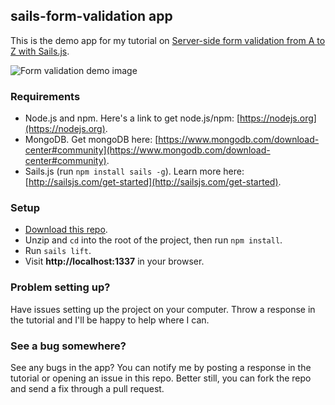 ## sails-form-validation app

This is the demo app for my tutorial on [Server-side form validation from A to Z with Sails.js](https://blog.devcenter.co/server-side-form-validation-from-a-to-z-with-sails-js-db2755cd2e56).

![Form validation demo image](demo-image)

### Requirements
- Node.js and npm. Here's a link to get node.js/npm: [https://nodejs.org](https://nodejs.org).
- MongoDB. Get mongoDB here: [https://www.mongodb.com/download-center#community](https://www.mongodb.com/download-center#community).
- Sails.js (run `npm install sails -g`). Learn more here: [http://sailsjs.com/get-started](http://sailsjs.com/get-started).

### Setup
- [Download this repo](https://github.com/nicholaskajoh/sails-form-validation/archive/master.zip).
- Unzip and `cd` into the root of the project, then run `npm install`.
- Run `sails lift`.
- Visit **http://localhost:1337** in your browser.

### Problem setting up?
Have issues setting up the project on your computer. Throw a response in the tutorial and I'll be happy to help where I can.

### See a bug somewhere?
See any bugs in the app? You can notify me by posting a response in the tutorial or opening an issue in this repo. Better still, you can fork the repo and send a fix through a pull request.

[demo-image]: https://github.com/nicholaskajoh/sails-form-validation/blob/master/assets/images/demo-image.png "Form validation demo"